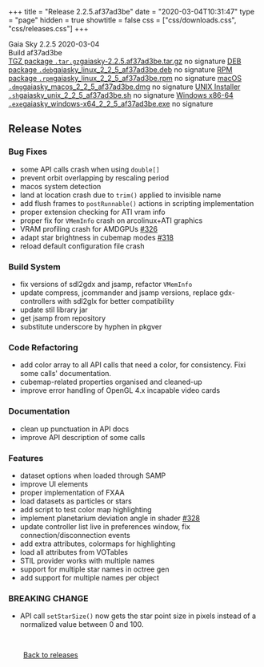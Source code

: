 +++
title = "Release 2.2.5.af37ad3be"
date = "2020-03-04T10:31:47"
type = "page"
hidden = true
showtitle = false
css = ["css/downloads.css", "css/releases.css"]
+++

<div class="download-container">
<div id="download-title">
<i class="i mdi:tag"></i>
Gaia Sky <span class="downloads-version">2.2.5</span> 
<time class="downloads-releasedate" datetime="2020-03-04T10:31:47" title="Published: 2020-03-04T10:31:47"><i class="i mdi:calendar"></i> 2020-03-04</time>
<div class="downloads-build">Build af37ad3be</div></div>
<div class="download-section">
<a href="https://gaia.ari.uni-heidelberg.de/gaiasky/releases/2.2.5.af37ad3be/gaiasky-2.2.5.af37ad3be.tar.gz" class="download-button"><i class="i mdi:zip-box"></i> TGZ package <code>.tar.gz</code><span class="download-sub">gaiasky-2.2.5.af37ad3be.tar.gz</span></a>
<span class="signature">no signature</span>
<a href="https://gaia.ari.uni-heidelberg.de/gaiasky/releases/2.2.5.af37ad3be/gaiasky_linux_2_2_5_af37ad3be.deb" class="download-button"><i class="i mdi:debian"></i> DEB package <code>.deb</code><span class="download-sub">gaiasky_linux_2_2_5_af37ad3be.deb</span></a>
<span class="signature">no signature</span>
<a href="https://gaia.ari.uni-heidelberg.de/gaiasky/releases/2.2.5.af37ad3be/gaiasky_linux_2_2_5_af37ad3be.rpm" class="download-button"><i class="i mdi:fedora"></i> RPM package <code>.rpm</code><span class="download-sub">gaiasky_linux_2_2_5_af37ad3be.rpm</span></a>
<span class="signature">no signature</span>
<a href="https://gaia.ari.uni-heidelberg.de/gaiasky/releases/2.2.5.af37ad3be/gaiasky_macos_2_2_5_af37ad3be.dmg" class="download-button"><i class="i fa6-brands:apple"></i> macOS <code>.dmg</code><span class="download-sub">gaiasky_macos_2_2_5_af37ad3be.dmg</span></a>
<span class="signature">no signature</span>
<a href="https://gaia.ari.uni-heidelberg.de/gaiasky/releases/2.2.5.af37ad3be/gaiasky_unix_2_2_5_af37ad3be.sh" class="download-button"><i class="i token:unix"></i> UNIX Installer <code>.sh</code><span class="download-sub">gaiasky_unix_2_2_5_af37ad3be.sh</span></a>
<span class="signature">no signature</span>
<a href="https://gaia.ari.uni-heidelberg.de/gaiasky/releases/2.2.5.af37ad3be/gaiasky_windows-x64_2_2_5_af37ad3be.exe" class="download-button"><i class="i fa6-brands:windows"></i> Windows x86-64 <code>.exe</code><span class="download-sub">gaiasky_windows-x64_2_2_5_af37ad3be.exe</span></a>
<span class="signature">no signature</span>
</div>
</div>

<section class="release-notes">

# Release Notes

### Bug Fixes
- some API calls crash when using ``double[]``
- prevent orbit overlapping by rescaling period 
- macos system detection 
- land at location crash due to ``trim()`` applied to invisible name 
- add flush frames to ``postRunnable()`` actions in scripting implementation 
- proper extension checking for ATI vram info 
- proper fix for ``VMemInfo`` crash on arcolinux+ATI graphics 
- VRAM profiling crash for AMDGPUs [#326](https://gitlab.com/langurmonkey/gaiasky/issues/326) 
- adapt star brightness in cubemap modes [#318](https://gitlab.com/langurmonkey/gaiasky/issues/318) 
- reload default configuration file crash 

### Build System
- fix versions of sdl2gdx and jsamp, refactor ``VMemInfo``
- update compress, jcommander and jsamp versions, replace gdx-controllers with sdl2glx for better compatibility 
- update stil library jar 
- get jsamp from repository 
- substitute underscore by hyphen in pkgver 

### Code Refactoring
- add color array to all API calls that need a color, for consistency. Fixi some calls' documentation. 
- cubemap-related properties organised and cleaned-up 
- improve error handling of OpenGL 4.x incapable video cards 

### Documentation
- clean up punctuation in API docs 
- improve API description of some calls 

### Features
- dataset options when loaded through SAMP 
- improve UI elements 
- proper implementation of FXAA 
- load datasets as particles or stars 
- add script to test color map highlighting 
- implement planetarium deviation angle in shader [#328](https://gitlab.com/langurmonkey/gaiasky/issues/328) 
- update controller list live in preferences window, fix connection/disconnection events 
- add extra attributes, colormaps for highlighting 
- load all attributes from VOTables 
- STIL provider works with multiple names 
- support for multiple star names in octree gen 
- add support for multiple names per object 

### BREAKING CHANGE

- API call ``setStarSize()`` now gets the star point size in pixels instead of a normalized value between 0 and 100.

</section>


<p class="center-text" style="padding: 30px;"><a href="/downloads/releases"><i class="i mdi:arrow-left-bold-circle"></i> Back to releases</a>
</p>
